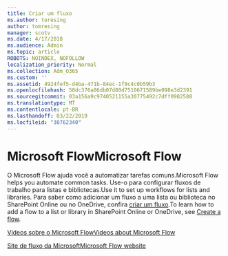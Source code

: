 ```yaml
---
title: Criar um fluxo
ms.author: toresing
author: tomresing
manager: scotv
ms.date: 4/17/2018
ms.audience: Admin
ms.topic: article
ROBOTS: NOINDEX, NOFOLLOW
localization_priority: Normal
ms.collection: Adm_O365
ms.custom: ''
ms.assetid: 4924fef5-d4ba-471b-84ec-1f9c4c0b59b3
ms.openlocfilehash: 50dc376a86db07d80d7510671589be098e3d2391
ms.sourcegitcommit: 03a156a9c9740521155a30775492c7dff0982588
ms.translationtype: MT
ms.contentlocale: pt-BR
ms.lasthandoff: 03/22/2019
ms.locfileid: "30762340"
---
```

# <a name="microsoft-flow"></a><span data-ttu-id="49041-102">Microsoft Flow</span><span class="sxs-lookup"><span data-stu-id="49041-102">Microsoft Flow</span></span>

<span data-ttu-id="49041-103">O Microsoft Flow ajuda você a automatizar tarefas comuns.</span><span class="sxs-lookup"><span data-stu-id="49041-103">Microsoft Flow helps you automate common tasks.</span></span> <span data-ttu-id="49041-104">Use-o para configurar fluxos de trabalho para listas e bibliotecas.</span><span class="sxs-lookup"><span data-stu-id="49041-104">Use it to set up workflows for lists and libraries.</span></span> <span data-ttu-id="49041-105">Para saber como adicionar um fluxo a uma lista ou biblioteca no SharePoint Online ou no OneDrive, confira [criar um fluxo](https://go.microsoft.com/fwlink/?linkid=869408).</span><span class="sxs-lookup"><span data-stu-id="49041-105">To learn how to add a flow to a list or library in SharePoint Online or OneDrive, see [Create a flow](https://go.microsoft.com/fwlink/?linkid=869408).</span></span>
  
[<span data-ttu-id="49041-106">Vídeos sobre o Microsoft Flow</span><span class="sxs-lookup"><span data-stu-id="49041-106">Videos about Microsoft Flow</span></span>](https://go.microsoft.com/fwlink/?linkid=864641)
  
[<span data-ttu-id="49041-107">Site de fluxo da Microsoft</span><span class="sxs-lookup"><span data-stu-id="49041-107">Microsoft Flow website</span></span>](https://go.microsoft.com/fwlink/?linkid=864642)
  

